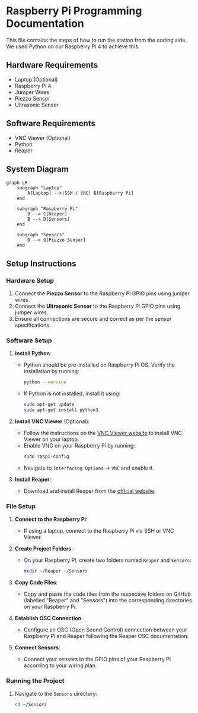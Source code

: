 # Raspberry Pi Programming Documentation

This file contains the steps of how to run the station from the coding side. We used Python on our Raspberry Pi 4 to achieve this.

## Hardware Requirements
- Laptop (Optional)
- Raspberry Pi 4
- Jumper Wires
- Piezzo Sensor
- Ultrasonic Sensor

## Software Requirements
- VNC Viewer (Optional)
- Python
- Reaper

## System Diagram
```mermaid
graph LR
    subgraph "Laptop"
        A[Laptop] -->|SSH / VNC| B[Raspberry Pi]
    end

    subgraph "Raspberry Pi"
        B --> C[Reaper]
        B --> D[Sensors]
    end

    subgraph "Sensors"
        D --> G[Piezzo Sensor]
    end
```

## Setup Instructions

### Hardware Setup
1. Connect the **Piezzo Sensor** to the Raspberry Pi GPIO pins using jumper wires.
2. Connect the **Ultrasonic Sensor** to the Raspberry Pi GPIO pins using jumper wires.
3. Ensure all connections are secure and correct as per the sensor specifications.

### Software Setup
1. **Install Python**:
   - Python should be pre-installed on Raspberry Pi OS. Verify the installation by running:
     ```bash
     python --version
     ```
   - If Python is not installed, install it using:
     ```bash
     sudo apt-get update
     sudo apt-get install python3
     ```

2. **Install VNC Viewer** (Optional):
   - Follow the instructions on the [VNC Viewer website](https://www.realvnc.com/en/connect/download/viewer/) to install VNC Viewer on your laptop.
   - Enable VNC on your Raspberry Pi by running:
     ```bash
     sudo raspi-config
     ```
   - Navigate to `Interfacing Options` -> `VNC` and enable it.

3. **Install Reaper**:
   - Download and install Reaper from the [official website](https://www.reaper.fm/download.php).

### File Setup
1. **Connect to the Raspberry Pi**:
   - If using a laptop, connect to the Raspberry Pi via SSH or VNC Viewer.

2. **Create Project Folders**:
   - On your Raspberry Pi, create two folders named `Reaper` and `Sensors`:
     ```bash
     mkdir ~/Reaper ~/Sensors
     ```

3. **Copy Code Files**:
   - Copy and paste the code files from the respective folders on GitHub (labelled "Reaper" and "Sensors") into the corresponding directories on your Raspberry Pi.

4. **Establish OSC Connection**:
   - Configure an OSC (Open Sound Control) connection between your Raspberry Pi and Reaper following the Reaper OSC documentation.

5. **Connect Sensors**:
   - Connect your sensors to the GPIO pins of your Raspberry Pi according to your wiring plan.

### Running the Project
1. Navigate to the `Sensors` directory:
   ```bash
   cd ~/Sensors
